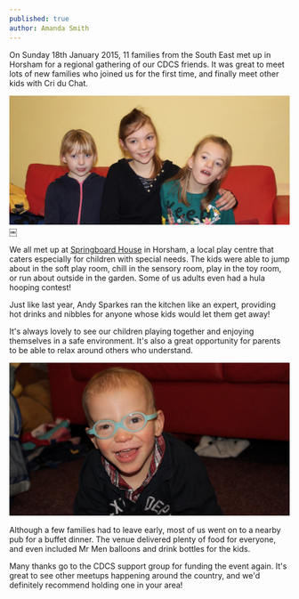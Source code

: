 ```yaml
---
published: true
author: Amanda Smith
---
```


On Sunday 18th January 2015, 11 families from the South East met up in Horsham for a regional gathering of our CDCS friends. It was great to meet lots of new families who  joined us for the first time, and finally meet other kids with Cri du Chat.

![Girls](/img/posts/2015-01-31/girls.jpg)￼

We all met up at [Springboard House](http://www.springboardproject.com/) in Horsham, a local play centre that caters especially for children with special needs. The kids were able to jump about in the soft play room, chill in the sensory room, play in the toy room, or run about outside in the garden. Some of us adults even had a hula hooping contest!

Just like last year, Andy Sparkes ran the kitchen like an expert, providing hot drinks and nibbles for anyone whose kids would let them get away!

It's always lovely to see our children playing together and enjoying themselves in a safe environment. It's also a great opportunity for parents to be able to relax around others who understand.

![Alfred](/img/posts/2015-01-31/alfred.jpg)

Although a few families had to leave early, most of us went on to a nearby pub for a buffet dinner. The venue delivered plenty of food for everyone, and even included Mr Men balloons and drink bottles for the kids.

Many thanks go to the CDCS support group for funding the event again. It's great to see other meetups happening around the country, and we'd definitely recommend holding one in your area!

